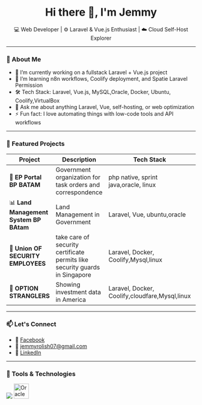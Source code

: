 <h1 align="center">Hi there 👋, I'm Jemmy</h1>
<p align="center">💻 Web Developer | ⚙️ Laravel & Vue.js Enthusiast | ☁️ Cloud Self-Host Explorer</p>

---

### 🚀 About Me
- 🔭 I’m currently working on a fullstack Laravel + Vue.js project
- 🌱 I’m learning n8n workflows, Coolify deployment, and Spatie Laravel Permission
- 🛠️ Tech Stack: Laravel, Vue.js, MySQL,Oracle, Docker, Ubuntu, Coolify,VirtualBox
- 💬 Ask me about anything Laravel, Vue, self-hosting, or web optimization
- ⚡ Fun fact: I love automating things with low-code tools and API workflows

---

### 📂 Featured Projects

| Project | Description | Tech Stack | Link |
|--------|-------------|------------|------|
| 🔐 **EP Portal BP BATAM** | Government organization for task orders and correspondence | php native, sprint java,oracle, linux | [Url](https://ep.bpbatam.go.id/login.php) |
| 📊 **Land Management System BP BAtam** | Land Management in Government | Laravel, Vue, ubuntu,oracle | [Url](https://lms.bpbatam.go.id/portal/) |
| 🤖 **Union OF SECURITY EMPLOYEES** | take care of security certificate permits like security guards in Singapore | Laravel, Docker, Coolify,Mysql,linux | [Url](https://use.imaging.com.sg/) |
| 🤖 **OPTION STRANGLERS** | Showing investment data in America | Laravel, Docker, Coolify,cloudfare,Mysql,linux | [Url](https://osp_2025.imaging.com.sg/login) |
---

### 📫 Let's Connect
- 📘 [Facebook](https://www.facebook.com/jemmyrolish.ginting/)
- 📧 jemmyrolish07@gmail.com
- 💼 [LinkedIn](https://linkedin.com/in/jemmy-rolish-ginting-550272128)

---

### 🧰 Tools & Technologies

<p>
  <img src="https://skillicons.dev/icons?i=laravel,vue,docker,ubuntu,git,php,mysql,js,html,css,cloudflare,python" />
  <img src="https://cdn.jsdelivr.net/gh/devicons/devicon/icons/oracle/oracle-original.svg" height="40" alt="Oracle" />
</p>


